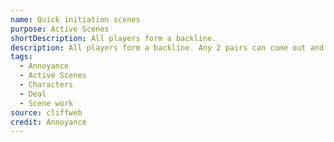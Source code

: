 ```yaml
---
name: Quick initiation scenes
purpose: Active Scenes
shortDescription: All players form a backline.
description: All players form a backline. Any 2 pairs can come out and initiate with strong character choices, no suggestion and just play!  30 seconds - 1 minute.
tags:
  - Annoyance
  - Active Scenes
  - Characters
  - Deal
  - Scene work
source: cliffweb
credit: Annoyance
---
```

